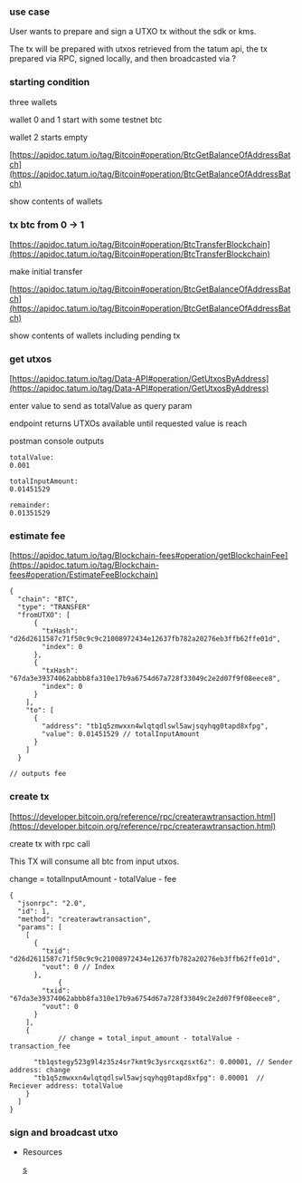 ### use case

User wants to prepare and sign a UTXO tx without the sdk or kms.

The tx will be prepared with utxos retrieved from the tatum api, the tx prepared via RPC, signed locally, and then broadcasted via ?

### starting condition

three wallets

wallet 0  and 1 start with some testnet btc

wallet 2 starts empty

[https://apidoc.tatum.io/tag/Bitcoin#operation/BtcGetBalanceOfAddressBatch](https://apidoc.tatum.io/tag/Bitcoin#operation/BtcGetBalanceOfAddressBatch)

show contents of wallets

### tx btc from 0 → 1

[https://apidoc.tatum.io/tag/Bitcoin#operation/BtcTransferBlockchain](https://apidoc.tatum.io/tag/Bitcoin#operation/BtcTransferBlockchain)

make initial transfer

[https://apidoc.tatum.io/tag/Bitcoin#operation/BtcGetBalanceOfAddressBatch](https://apidoc.tatum.io/tag/Bitcoin#operation/BtcGetBalanceOfAddressBatch)

show contents of wallets including pending tx

### get utxos

[https://apidoc.tatum.io/tag/Data-API#operation/GetUtxosByAddress](https://apidoc.tatum.io/tag/Data-API#operation/GetUtxosByAddress)

enter value to send as totalValue as query param

endpoint returns UTXOs available until requested value is reach

postman console outputs

```
totalValue:
0.001
 
totalInputAmount:
0.01451529
 
remainder:
0.01351529
```

### estimate fee

[https://apidoc.tatum.io/tag/Blockchain-fees#operation/getBlockchainFee](https://apidoc.tatum.io/tag/Blockchain-fees#operation/EstimateFeeBlockchain)

```
{
  "chain": "BTC",
  "type": "TRANSFER"
  "fromUTXO": [
      {
        "txHash": "d26d2611587c71f50c9c9c21008972434e12637fb782a20276eb3ffb62ffe01d",
        "index": 0
      },
      {
        "txHash": "67da3e39374062abbb8fa310e17b9a6754d67a728f33049c2e2d07f9f08eece8",
        "index": 0
      }
    ],
    "to": [
      {
        "address": "tb1q5zmwxxn4wlqtqdlswl5awjsqyhqg0tapd8xfpg",
        "value": 0.01451529 // totalInputAmount
      }
    ]
  }

// outputs fee
```

### create tx

[https://developer.bitcoin.org/reference/rpc/createrawtransaction.html](https://developer.bitcoin.org/reference/rpc/createrawtransaction.html)

create tx with rpc call

This TX will consume all btc from input utxos.

change = totalInputAmount - totalValue - fee

```
{
  "jsonrpc": "2.0",
  "id": 1,
  "method": "createrawtransaction",
  "params": [
    [
      {
        "txid": "d26d2611587c71f50c9c9c21008972434e12637fb782a20276eb3ffb62ffe01d",
        "vout": 0 // Index 
      },
			{
        "txid": "67da3e39374062abbb8fa310e17b9a6754d67a728f33049c2e2d07f9f08eece8",
        "vout": 0
      }
    ],
    {
			// change = total_input_amount - totalValue - transaction_fee

      "tb1qstegy523g9l4z35z4sr7kmt9c3ysrcxqzsxt6z": 0.00001, // Sender address: change
      "tb1q5zmwxxn4wlqtqdlswl5awjsqyhqg0tapd8xfpg": 0.00001  // Reciever address: totalValue  
    }
  ]
}
```

### sign and broadcast utxo

- Resources
    
    [s](https://github.com/tatumio/tatum-js/tree/v2/examples/btc-example/src/app)